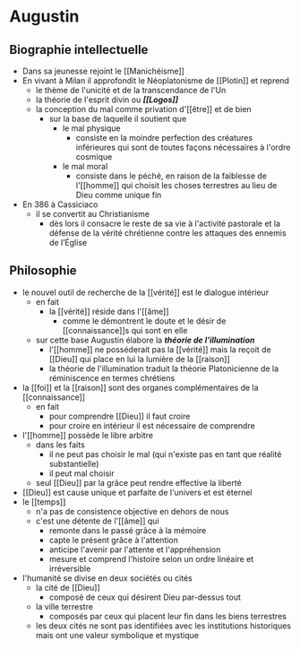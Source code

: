 # Augustin

## Biographie intellectuelle

- Dans sa jeunesse rejoint le [[Manichéisme]]
- En vivant à Milan il approfondit le Néoplatonisme de [[Plotin]] et reprend
  - le thème de l'unicité et de la transcendance de l'Un
  - la théorie de l'esprit divin ou ***[[Logos]]***
  - la conception du mal comme privation d'[[être]] et de bien
    - sur la base de laquelle il soutient que
      - le mal physique
        - consiste en la moindre perfection des créatures inférieures qui sont de toutes façons nécessaires à l'ordre cosmique
      - le mal moral
        - consiste dans le péché, en raison de la faiblesse de l'[[homme]] qui choisit les choses terrestres au lieu de Dieu comme unique fin
- En 386 à Cassiciaco
  - il se convertit au Christianisme
    - dès lors il consacre le reste de sa vie à l'activité pastorale et la défense de la vérité chrétienne contre les attaques des ennemis de l’Église

## Philosophie

- le nouvel outil de recherche de la [[vérité]] est le dialogue intérieur
  - en fait
    - la [[vérité]] réside dans l'[[âme]]
      - comme le démontrent le doute et le désir de [[connaissance]]s qui sont en elle
  - sur cette base Augustin élabore la ***théorie de l'illumination***
    - l'[[homme]] ne posséderait pas la [[vérité]] mais la reçoit de [[Dieu]] qui place en lui la lumière de la [[raison]]
    - la théorie de l'illumination traduit la théorie Platonicienne de la réminiscence en termes chrétiens
- la [[foi]] et la [[raison]] sont des organes complémentaires de la [[connaissance]]
  - en fait
    - pour comprendre [[Dieu]] il faut croire
    - pour croire en intérieur il est nécessaire de comprendre
- l'[[homme]] possède le libre arbitre
  - dans les faits
    - il ne peut pas choisir le mal (qui n'existe pas en tant que réalité substantielle)
    - il peut mal choisir
  - seul [[Dieu]] par la grâce peut rendre effective la liberté
- [[Dieu]] est cause unique et parfaite de l'univers et est éternel
- le [[temps]]
  - n'a pas de consistence objective en dehors de nous
  - c'est une détente de l'[[âme]] qui
    - remonte dans le passé grâce à la mémoire
    - capte le présent grâce à l'attention
    - anticipe l'avenir par l'attente et l'appréhension
    - mesure et comprend l'histoire selon un ordre linéaire et irréversible
- l'humanité se divise en deux sociétés ou cités
  - la cité de [[Dieu]]
    - composé de ceux qui désirent Dieu par-dessus tout
  - la ville terrestre
    - composés par ceux qui placent leur fin dans les biens terrestres
  - les deux cités ne sont pas identifiées avec les institutions historiques mais ont une valeur symbolique et mystique